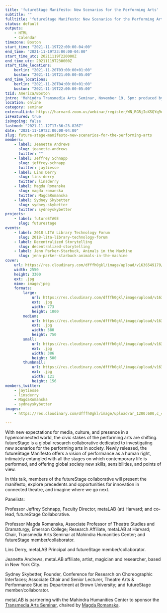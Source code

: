 ```yaml
---
title: 'futureStage Manifesto: New Scenarios for the Performing Arts'
subtitle: ""
fulltitle: 'futureStage Manifesto: New Scenarios for the Performing Arts'
status: default
outputs:
    - HTML
    - Calendar
timezone: Boston
start_time: "2021-11-19T22:00:00-04:00"
end_time: "2021-11-19T23:00:00-04:00"
start_time_utc: 20211119T220000Z
end_time_utc: 20211119T230000Z
start_time_locations:
    berlin: "2021-11-20T03:00:00+01:00"
    boston: "2021-11-19T21:00:00-05:00"
end_time_locations:
    berlin: "2021-11-20T04:00:00+01:00"
    boston: "2021-11-19T22:00:00-05:00"
tzid: America/Boston
intro: 'Mahindra Transmedia Arts Seminar, November 19, 5pm: produced by an international collaborative of leaders in transmedia theatre, the futureStage Manifesto offers a vision of performance as a human right.'
location: online
category: seminar
externalLink: https://harvard.zoom.us/webinar/register/WN_RGRjIoXSQYq9qXMcsp4AXQ
isFeatured: true
isOngoing: false
lastmod: "2021-11-12T17:36:23.826Z"
date: "2021-11-19T22:00:00-04:00"
slug: future-stage-manifesto-new-scenarios-for-the-performing-arts
members:
    - label: Jeanette Andrews
      slug: jeanette-andrews
      twitter: ""
    - label: Jeffrey Schnapp
      slug: jeffrey-schnapp
      twitter: jaytiesse
    - label: Lins Derry
      slug: lins-derry
      twitter: linsderry
    - label: Magda Romanska
      slug: magda-romanska
      twitter: MagdaRomanska
    - label: Sydney Skybetter
      slug: sydney-skybetter
      twitter: sydneyskybetter
projects:
    - label: futureSTAGE
      slug: futurestage
events:
    - label: 2018 LITA Library Technology Forum
      slug: 2018-lita-library-technology-forum
    - label: Decentralized Storytelling
      slug: decentralized-storytelling
    - label: Jenn Parker-Starbuck, Animals in the Machine
      slug: jenn-parker-starbuck-animals-in-the-machine
cover:
    url: https://res.cloudinary.com/dfffh0gkl/image/upload/v1636549179/futurestage_transmedia_2ff37ab17f.jpg
    width: 2550
    height: 3300
    ext: .jpg
    mime: image/jpeg
    formats:
        large:
            url: https://res.cloudinary.com/dfffh0gkl/image/upload/v1636549180/large_futurestage_transmedia_2ff37ab17f.jpg
            ext: .jpg
            width: 773
            height: 1000
        medium:
            url: https://res.cloudinary.com/dfffh0gkl/image/upload/v1636549181/medium_futurestage_transmedia_2ff37ab17f.jpg
            ext: .jpg
            width: 580
            height: 750
        small:
            url: https://res.cloudinary.com/dfffh0gkl/image/upload/v1636549181/small_futurestage_transmedia_2ff37ab17f.jpg
            ext: .jpg
            width: 386
            height: 500
        thumbnail:
            url: https://res.cloudinary.com/dfffh0gkl/image/upload/v1636549180/thumbnail_futurestage_transmedia_2ff37ab17f.jpg
            ext: .jpg
            width: 121
            height: 156
members_twitter:
    - jaytiesse
    - linsderry
    - MagdaRomanska
    - sydneyskybetter
images:
    - https://res.cloudinary.com/dfffh0gkl/image/upload/ar_1200:600,c_crop/c_limit,h_1200,w_600/v1636549179/futurestage_transmedia_2ff37ab17f.jpg

---
```

With new expectations for media, culture, and presence in a hyperconnected world, the civic stakes of the performing arts are shifting. futureStage is a global research collaborative dedicated to investigating new scenarios for the performing arts in society. Newly released, the futureStage Manifesto offers a vision of performance as a human right, intimately entangled with all the stages on which contemporary life is performed, and offering global society new skills, sensibilities, and points of view.

In this talk, members of the futureStage collaborative will present the manifesto, explore precedents and opportunities for innovation in connected theatre, and imagine where we go next.

Panelists:

Professor Jeffrey Schnapp, Faculty Director, metaLAB (at) Harvard; and co-lead, futureStage Collaborative.

Professor Magda Romanska, Associate Professor of Theatre Studies and Dramaturgy, Emerson College; Research Affiliate, metaLAB at Harvard; Chair, Transmedia Arts Seminar at Mahindra Humanities Center; and futureStage member/collaborator.

Lins Derry, metaLAB Principal and futureStage member/collaborator.

Jeanette Andrews, metaLAB affiliate, artist, magician and researcher, based in New York City.

Sydney Skybetter, Founder, Conference for Research on Choreographic Interfaces; Associate Chair and Senior Lecturer, Theatre Arts & Performance Studies Department at Brown University; and futureStage member/collaborator.

metaLAB is partnering with the Mahindra Humanities Center to sponsor the [Transmedia Arts Seminar](https://mahindrahumanities.fas.harvard.edu/transmedia-arts), chaired by [Magda Romanska](https://mahindrahumanities.fas.harvard.edu/people/magda-romanska).